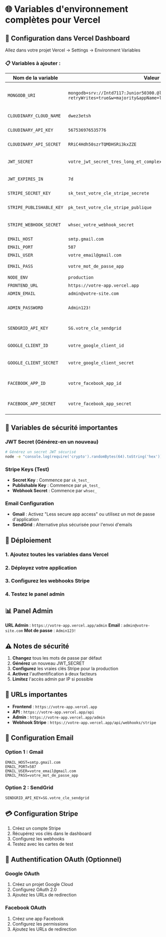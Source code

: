 # 🌐 Variables d'environnement complètes pour Vercel

## 🔧 Configuration dans Vercel Dashboard

Allez dans votre projet Vercel → Settings → Environment Variables

### 📋 Variables à ajouter :

| Nom de la variable | Valeur | Description |
|-------------------|---------|-------------|
| `MONGODB_URI` | `mongodb+srv://Intd7117:Junior50300.@lanation.cgsbvus.mongodb.net/?retryWrites=true&w=majority&appName=lanation` | Connection string MongoDB Atlas |
| `CLOUDINARY_CLOUD_NAME` | `dwez3etsh` | Nom du cloud Cloudinary |
| `CLOUDINARY_API_KEY` | `567536976535776` | Clé API Cloudinary |
| `CLOUDINARY_API_SECRET` | `RRiC4Hdh50szrTQMDHSRi3kxZZE` | Secret API Cloudinary |
| `JWT_SECRET` | `votre_jwt_secret_tres_long_et_complexe_123456789` | Secret pour JWT (changez-le) |
| `JWT_EXPIRES_IN` | `7d` | Expiration du token JWT |
| `STRIPE_SECRET_KEY` | `sk_test_votre_cle_stripe_secrete` | Clé secrète Stripe |
| `STRIPE_PUBLISHABLE_KEY` | `pk_test_votre_cle_stripe_publique` | Clé publique Stripe |
| `STRIPE_WEBHOOK_SECRET` | `whsec_votre_webhook_secret` | Secret webhook Stripe |
| `EMAIL_HOST` | `smtp.gmail.com` | Serveur SMTP |
| `EMAIL_PORT` | `587` | Port SMTP |
| `EMAIL_USER` | `votre_email@gmail.com` | Email SMTP |
| `EMAIL_PASS` | `votre_mot_de_passe_app` | Mot de passe app Gmail |
| `NODE_ENV` | `production` | Environnement |
| `FRONTEND_URL` | `https://votre-app.vercel.app` | URL frontend |
| `ADMIN_EMAIL` | `admin@votre-site.com` | Email admin |
| `ADMIN_PASSWORD` | `Admin123!` | Mot de passe admin (changez-le) |
| `SENDGRID_API_KEY` | `SG.votre_cle_sendgrid` | Clé API SendGrid (optionnel) |
| `GOOGLE_CLIENT_ID` | `votre_google_client_id` | Google OAuth (optionnel) |
| `GOOGLE_CLIENT_SECRET` | `votre_google_client_secret` | Google OAuth secret (optionnel) |
| `FACEBOOK_APP_ID` | `votre_facebook_app_id` | Facebook OAuth (optionnel) |
| `FACEBOOK_APP_SECRET` | `votre_facebook_app_secret` | Facebook OAuth secret (optionnel) |

## 🔐 Variables de sécurité importantes

### JWT Secret (Générez-en un nouveau)
```bash
# Générez un secret JWT sécurisé
node -e "console.log(require('crypto').randomBytes(64).toString('hex'))"
```

### Stripe Keys (Test)
- **Secret Key** : Commence par `sk_test_`
- **Publishable Key** : Commence par `pk_test_`
- **Webhook Secret** : Commence par `whsec_`

### Email Configuration
- **Gmail** : Activez "Less secure app access" ou utilisez un mot de passe d'application
- **SendGrid** : Alternative plus sécurisée pour l'envoi d'emails

## 🚀 Déploiement

### 1. Ajoutez toutes les variables dans Vercel
### 2. Déployez votre application
### 3. Configurez les webhooks Stripe
### 4. Testez le panel admin

## 📊 Panel Admin

**URL Admin** : `https://votre-app.vercel.app/admin`
**Email** : `admin@votre-site.com`
**Mot de passe** : `Admin123!`

## ⚠️ Notes de sécurité

1. **Changez** tous les mots de passe par défaut
2. **Générez** un nouveau JWT_SECRET
3. **Configurez** les vraies clés Stripe pour la production
4. **Activez** l'authentification à deux facteurs
5. **Limitez** l'accès admin par IP si possible

## 🔗 URLs importantes

- **Frontend** : `https://votre-app.vercel.app`
- **API** : `https://votre-app.vercel.app/api`
- **Admin** : `https://votre-app.vercel.app/admin`
- **Webhook Stripe** : `https://votre-app.vercel.app/api/webhooks/stripe`

## 📧 Configuration Email

### Option 1 : Gmail
```
EMAIL_HOST=smtp.gmail.com
EMAIL_PORT=587
EMAIL_USER=votre_email@gmail.com
EMAIL_PASS=votre_mot_de_passe_app
```

### Option 2 : SendGrid
```
SENDGRID_API_KEY=SG.votre_cle_sendgrid
```

## 💳 Configuration Stripe

1. Créez un compte Stripe
2. Récupérez vos clés dans le dashboard
3. Configurez les webhooks
4. Testez avec les cartes de test

## 🔐 Authentification OAuth (Optionnel)

### Google OAuth
1. Créez un projet Google Cloud
2. Configurez OAuth 2.0
3. Ajoutez les URLs de redirection

### Facebook OAuth
1. Créez une app Facebook
2. Configurez les permissions
3. Ajoutez les URLs de redirection